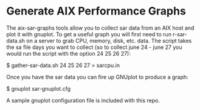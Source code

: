 # Generate AIX Performance Graphs

The aix-sar-graphs tools allow you to collect sar data from an AIX host and plot it with gnuplot. To get a useful graph you will first need to run r-sar-data.sh on a server to grab CPU, memory, disk, etc. data. The script takes the sa file days you want to collect (so to collect june 24 - june 27 you would run the script with the option 24 25 26 27):

$ gather-sar-data.sh 24 25 26 27 > sarcpu.in

Once you have the sar data you can fire up GNUplot to produce a graph:

$ gnuplot sar-gnuplot.cfg

A sample gnuplot configuration file is included with this repo.

